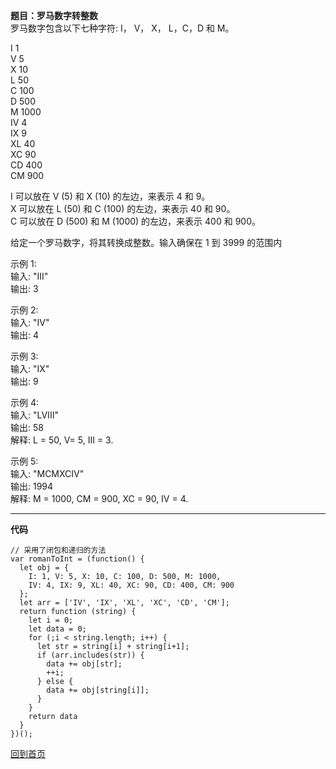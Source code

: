 **题目：罗马数字转整数**  
罗马数字包含以下七种字符: I， V， X， L，C，D 和 M。

I             1  
V             5  
X             10  
L             50  
C             100  
D             500  
M             1000  
IV            4  
IX            9  
XL            40  
XC            90  
CD            400  
CM            900  

I 可以放在 V (5) 和 X (10) 的左边，来表示 4 和 9。  
X 可以放在 L (50) 和 C (100) 的左边，来表示 40 和 90。   
C 可以放在 D (500) 和 M (1000) 的左边，来表示 400 和 900。

给定一个罗马数字，将其转换成整数。输入确保在 1 到 3999 的范围内

示例 1:  
输入: "III"  
输出: 3

示例 2:  
输入: "IV"  
输出: 4

示例 3:  
输入: "IX"  
输出: 9  

示例 4:  
输入: "LVIII"  
输出: 58  
解释: L = 50, V= 5, III = 3.

示例 5:  
输入: "MCMXCIV"  
输出: 1994  
解释: M = 1000, CM = 900, XC = 90, IV = 4.
***

**代码**
```
// 采用了闭包和递归的方法
var romanToInt = (function() {
  let obj = {
    I: 1, V: 5, X: 10, C: 100, D: 500, M: 1000,
    IV: 4, IX: 9, XL: 40, XC: 90, CD: 400, CM: 900
  };
  let arr = ['IV', 'IX', 'XL', 'XC', 'CD', 'CM'];
  return function (string) {
    let i = 0;
    let data = 0;
    for (;i < string.length; i++) {
      let str = string[i] + string[i+1];
      if (arr.includes(str)) {
        data += obj[str];
        ++i;
      } else {
        data += obj[string[i]];
      }
    }
    return data
  }
})();
```
[回到首页](https://github.com/tfeng-use/algorithm-js/blob/master/README.md)
